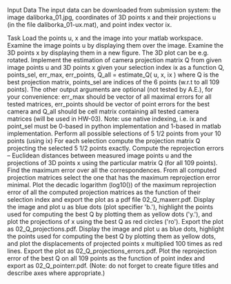 Input Data
The input data can be downloaded from submission system: the image daliborka_01.jpg, coordinates of 3D points x and their projections u (in the file daliborka_01-ux.mat), and point index vector ix.

Task
Load the points u, x and the image into your matlab workspace.
Examine the image points u by displaying them over the image.
Examine the 3D points x by displaying them in a new figure. The 3D plot can be e.g. rotated.
Implement the estimation of camera projection matrix Q from given image points u and 3D points x given your selection index ix as a function
Q, points_sel, err_max, err_points, Q_all = estimate_Q( u, x, ix )
where Q is the best projection matrix, points_sel are indices of the 6 points (w.r.t to all 109 points). The other output arguments are optional (not tested by A.E.), for your convenience: err_max should be vector of all maximal errors for all tested matrices, err_points should be vector of point errors for the best camera and Q_all should be cell matrix containing all tested camera matrices (will be used in HW-03). Note: use native indexing, i.e. ix and point_sel must be 0-based in python implementation and 1-based in matlab implementation.
Perform all possible selections of 5 1/2 points from your 10 points (using ix)
For each selection compute the projection matrix Q projecting the selected 5 1/2 points exactly.
Compute the reprojection errors – Euclidean distances between measured image points u and the projections of 3D points x using the particular matrix Q (for all 109 points). Find the maximum error over all the correspondences.
From all computed projection matrices select the one that has the maximum reprojection error minimal.
Plot the decadic logarithm (log10()) of the maximum reprojection error of all the computed projection matrices as the function of their selection index and export the plot as a pdf file 02_Q_maxerr.pdf.
Display the image and plot u as blue dots (plot specifier 'b.'), highlight the points used for computing the best Q by plotting them as yellow dots ('y.'), and plot the projections of x using the best Q as red circles ('ro'). Export the plot as 02_Q_projections.pdf.
Display the image and plot u as blue dots, highlight the points used for computing the best Q by plotting them as yellow dots, and plot the displacements of projected points x multiplied 100 times as red lines. Export the plot as 02_Q_projections_errors.pdf.
Plot the reprojection error of the best Q on all 109 points as the function of point index and export as 02_Q_pointerr.pdf.
(Note: do not forget to create figure titles and describe axes where appropriate.)

